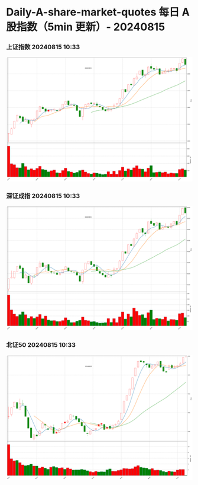 
# Daily-A-share-market-quotes 每日 A 股指数（5min 更新）- 20240815

### 上证指数 20240815 10:33
![](./fig/2024/8/20240815-sh000001.png)

### 深证成指 20240815 10:33
![](./fig/2024/8/20240815-sz399001.png)

### 北证50 20240815 10:33
![](./fig/2024/8/20240815-bj899050.png)
